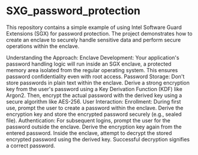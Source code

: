 # SXG_password_protection
This repository contains a simple example of using Intel Software Guard Extensions (SGX) for password protection. The project demonstrates how to create an enclave to securely handle sensitive data and perform secure operations within the enclave.

Understanding the Approach:
Enclave Development: Your application's password handling logic will run inside an SGX enclave, a protected memory area isolated from the regular operating system. This ensures password confidentiality even with root access.
Password Storage: Don't store passwords in plain text within the enclave. Derive a strong encryption key from the user's password using a Key Derivation Function (KDF) like Argon2. Then, encrypt the actual password with the derived key using a secure algorithm like AES-256.
User Interaction:
Enrollment: During first use, prompt the user to create a password within the enclave. Derive the encryption key and store the encrypted password securely (e.g., sealed file).
Authentication: For subsequent logins, prompt the user for the password outside the enclave. Derive the encryption key again from the entered password. Inside the enclave, attempt to decrypt the stored encrypted password using the derived key. Successful decryption signifies a correct password.
